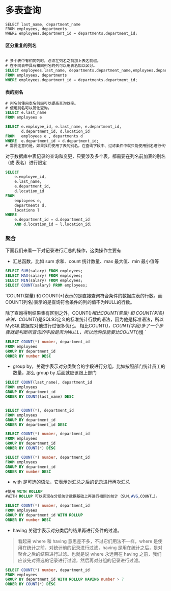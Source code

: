 # 多表查询

``` mysql
SELECT last_name, department_name
FROM employees, departments
WHERE employees.department_id = departments.department_id;

```

#### 区分重复的列名
``` sql

# 多个表中有相同列时，必须在列名之前加上表名前缀。
# 在不同表中具有相同列名的列可以用表名加以区分。
SELECT employees.last_name, departments.department_name,employees.department_id
FROM employees, departments
WHERE employees.department_id = departments.department_id;

```

#### 表的别名
``` sql
# 列名前使用表名前缀可以提高查询效率。
# 使用别名可以简化查询。
SELECT e.last_name
FROM employees e

SELECT e.employee_id, e.last_name, e.department_id,
       d.department_id, d.location_id
FROM   employees e , departments d
WHERE  e.department_id = d.department_id;
# 需要注意的是，如果我们使用了表的别名，在查询字段中、过滤条件中就只能使用别名进行代替，不能使用原有的表名，否则就会报错。
```

对于数据库中表记录的查询和变更，只要涉及多个表，都需要在列名前加表的别名（或 表名）进行限定

``` sql
SELECT
	e.employee_id,
	e.last_name,
	e.department_id,
	d.location_id 
FROM
	employees e,
	departments d,
	locations l 
WHERE
	e.department_id = d.department_id 
	AND d.location_id = l.location_id;

``` 

### 聚合
下面我们来看一下对记录进行汇总的操作，这类操作主要有

- 汇总函数，比如 sum 求和、count 统计数量、max 最大值、min 最小值等
``` sql
SELECT SUM(salary) FROM employees;
SELECT MAX(salary) FROM employees;
SELECT MIN(salary) FROM employees;
SELECT COUNT(salary) FROM employees;
```
`COUNT(常量) 和 COUNT(*)表示的是直接查询符合条件的数据库表的行数。而COUNT(列名)表示的是查询符合条件的列的值不为NULL的行数。

除了查询得到结果集有区别之外，COUNT(*)相比COUNT(常量) 和 COUNT(列名)来讲，COUNT(*)是SQL92定义的标准统计行数的语法，因为他是标准语法，所以MySQL数据库对他进行过很多优化。
相比COUNT(*)，COUNT(字段)多了一个步骤就是判断所查询的字段是否为NULL，所以他的性能要比COUNT(*)慢
`

``` sql
SELECT COUNT(*) number, department_id
FROM employees
GROUP BY department_id 
ORDER BY number DESC
```

- group by，关键字表示对分类聚合的字段进行分组，比如按照部门统计员工的数量，那么 group by 后面就应该跟上部门
``` sql
SELECT COUNT(last_name), department_id
FROM employees
GROUP BY department_id 
ORDER BY COUNT(last_name) DESC


SELECT COUNT(*), department_id
FROM employees
GROUP BY department_id 
ORDER BY department_id DESC

SELECT COUNT(*) number, department_id
FROM employees
GROUP BY department_id 
ORDER BY COUNT(*) DESC

SELECT COUNT(*) number, department_id
FROM employees
GROUP BY department_id 
ORDER BY number DESC
```
- with 是可选的语法，它表示对汇总之后的记录进行再次汇总

``` sql
#使用 WITH ROLLUP
#WITH ROLLUP 可以实现在分组统计数据基础上再进行相同的统计（SUM,AVG,COUNT…）。

SELECT COUNT(*) number, department_id
FROM employees
GROUP BY department_id WITH ROLLUP
ORDER BY number DESC

``` 

- having 关键字表示对分类后的结果再进行条件的过滤。

> 看起来 where 和 having 意思差不多，不过它们用法不一样，where 是使用在统计之前，对统计前的记录进行过滤，having 是用在统计之后，是对聚合之后的结果进行过滤。也就是说 where 永远用在 having 之前，我们应该先对筛选的记录进行过滤，然后再对分组的记录进行过滤。

``` sql
SELECT COUNT(*) number, department_id
FROM employees
GROUP BY department_id WITH ROLLUP HAVING number > 7
ORDER BY COUNT(*) DESC

```

